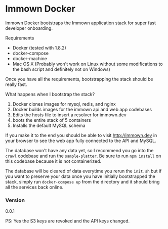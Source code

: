 # Immown Docker

Immown Docker bootstraps the Immown application stack for super fast developer onboarding.

Requirements
  - Docker (tested with 1.8.2)
  - docker-compose
  - docker-machine
  - Mac OS X (Probably won't work on Linux without some modifications to the bash script and definitely not on Windows)

Once you have all the requirements, bootstrapping the stack should be really fast.

What happens when I bootstrap the stack?

1. Docker clones images for mysql, redis, and nginx
2. Docker builds images for the immown api and web app codebases
3. Edits the hosts file to insert a resolver for immown.dev
4. boots the entire stack of 5 containers
5. Installs the default MySQL schema

If you make it to the end you should be able to visit http://immown.dev in your browser to see the web app fully connected to the API and MySQL.

The database won't have any data yet, so I recommend you go into the `crawl` codebase and run the `sample-platter`. Be sure to run `npm install` on this codebase because it is not containerized.


The database will be cleared of data everytime you rerun the `init.sh` but if you want to preserve your data once you have initially bootstrapped the stack, simply run `docker-compose up` from the directory and it should bring all the services back online.


### Version
0.0.1


PS: Yes the S3 keys are revoked and the API keys changed.
